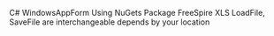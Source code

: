 C# WindowsAppForm Using NuGets Package FreeSpire XLS
LoadFile, SaveFile are interchangeable depends by your location 
